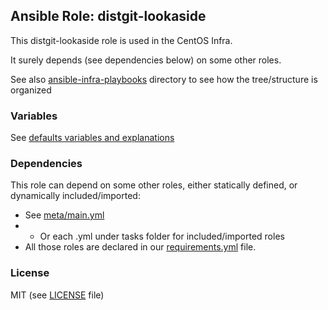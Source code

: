 ## Ansible Role: distgit-lookaside
This distgit-lookaside role is used in the CentOS Infra.

It surely depends (see dependencies below) on some other roles.

See also [ansible-infra-playbooks](https://github.com/CentOS/ansible-infra-playbooks) directory to see how the tree/structure is organized

### Variables
See [defaults variables and explanations](defaults/main.yml)

### Dependencies
This role can depend on some other roles, either statically defined, or dynamically included/imported:
  * See [meta/main.yml](meta/main.yml)
  *   * Or each <task>.yml under tasks folder for included/imported roles
* All those roles are declared in our [requirements.yml](https://github.com/CentOS/ansible-infra-playbooks/blob/master/requirements-production.yml) file.
### License
MIT (see [LICENSE](LICENSE) file)
